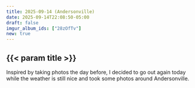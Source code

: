 ```yaml
---
title: 2025-09-14 (Andersonville)
date: 2025-09-14T22:08:50-05:00
draft: false
imgur_album_ids: ["28zOfTv"]
new: true
---
```


<h2 id="title">{{< param title >}}</h2>

Inspired by taking photos the day before, I decided to go out again today while the weather is still nice and took some photos around Andersonville.
